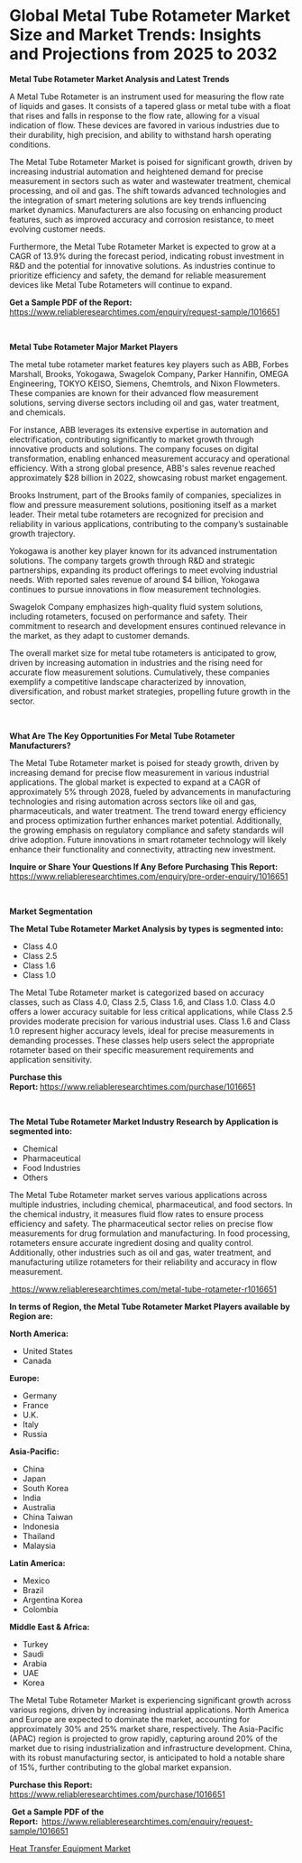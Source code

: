 <p><h1>Global Metal Tube Rotameter Market Size and Market Trends: Insights and Projections from 2025 to 2032</h1></p><p><strong>Metal Tube Rotameter Market Analysis and Latest Trends</strong></p>
<p><p>A Metal Tube Rotameter is an instrument used for measuring the flow rate of liquids and gases. It consists of a tapered glass or metal tube with a float that rises and falls in response to the flow rate, allowing for a visual indication of flow. These devices are favored in various industries due to their durability, high precision, and ability to withstand harsh operating conditions.</p><p>The Metal Tube Rotameter Market is poised for significant growth, driven by increasing industrial automation and heightened demand for precise measurement in sectors such as water and wastewater treatment, chemical processing, and oil and gas. The shift towards advanced technologies and the integration of smart metering solutions are key trends influencing market dynamics. Manufacturers are also focusing on enhancing product features, such as improved accuracy and corrosion resistance, to meet evolving customer needs.</p><p>Furthermore, the Metal Tube Rotameter Market is expected to grow at a CAGR of 13.9% during the forecast period, indicating robust investment in R&D and the potential for innovative solutions. As industries continue to prioritize efficiency and safety, the demand for reliable measurement devices like Metal Tube Rotameters will continue to expand.</p></p>
<p><strong>Get a Sample PDF of the Report:&nbsp;</strong> <a href="https://www.reliableresearchtimes.com/enquiry/request-sample/1016651?utm_campaign=2189&utm_medium=2&utm_source=Github&utm_content=ia&utm_term=21022025&utm_id=metal-tube-rotameter">https://www.reliableresearchtimes.com/enquiry/request-sample/1016651</a></p>
<p>&nbsp;</p>
<p><strong>Metal Tube Rotameter Major Market Players</strong></p>
<p><p>The metal tube rotameter market features key players such as ABB, Forbes Marshall, Brooks, Yokogawa, Swagelok Company, Parker Hannifin, OMEGA Engineering, TOKYO KEISO, Siemens, Chemtrols, and Nixon Flowmeters. These companies are known for their advanced flow measurement solutions, serving diverse sectors including oil and gas, water treatment, and chemicals.</p><p>For instance, ABB leverages its extensive expertise in automation and electrification, contributing significantly to market growth through innovative products and solutions. The company focuses on digital transformation, enabling enhanced measurement accuracy and operational efficiency. With a strong global presence, ABB's sales revenue reached approximately $28 billion in 2022, showcasing robust market engagement.</p><p>Brooks Instrument, part of the Brooks family of companies, specializes in flow and pressure measurement solutions, positioning itself as a market leader. Their metal tube rotameters are recognized for precision and reliability in various applications, contributing to the company’s sustainable growth trajectory.</p><p>Yokogawa is another key player known for its advanced instrumentation solutions. The company targets growth through R&D and strategic partnerships, expanding its product offerings to meet evolving industrial needs. With reported sales revenue of around $4 billion, Yokogawa continues to pursue innovations in flow measurement technologies.</p><p>Swagelok Company emphasizes high-quality fluid system solutions, including rotameters, focused on performance and safety. Their commitment to research and development ensures continued relevance in the market, as they adapt to customer demands.</p><p>The overall market size for metal tube rotameters is anticipated to grow, driven by increasing automation in industries and the rising need for accurate flow measurement solutions. Cumulatively, these companies exemplify a competitive landscape characterized by innovation, diversification, and robust market strategies, propelling future growth in the sector.</p></p>
<p>&nbsp;</p>
<p><strong>What Are The Key Opportunities For Metal Tube Rotameter Manufacturers?</strong></p>
<p><p>The Metal Tube Rotameter market is poised for steady growth, driven by increasing demand for precise flow measurement in various industrial applications. The global market is expected to expand at a CAGR of approximately 5% through 2028, fueled by advancements in manufacturing technologies and rising automation across sectors like oil and gas, pharmaceuticals, and water treatment. The trend toward energy efficiency and process optimization further enhances market potential. Additionally, the growing emphasis on regulatory compliance and safety standards will drive adoption. Future innovations in smart rotameter technology will likely enhance their functionality and connectivity, attracting new investment.</p></p>
<p><strong>Inquire or Share Your Questions If Any Before Purchasing This Report:</strong> <a href="https://www.reliableresearchtimes.com/enquiry/pre-order-enquiry/1016651?utm_campaign=2189&utm_medium=2&utm_source=Github&utm_content=ia&utm_term=21022025&utm_id=metal-tube-rotameter">https://www.reliableresearchtimes.com/enquiry/pre-order-enquiry/1016651</a></p>
<p>&nbsp;</p>
<p><strong>Market Segmentation</strong></p>
<p><strong>The Metal Tube Rotameter Market Analysis by types is segmented into:</strong></p>
<p><ul><li>Class 4.0</li><li>Class 2.5</li><li>Class 1.6</li><li>Class 1.0</li></ul></p>
<p><p>The Metal Tube Rotameter market is categorized based on accuracy classes, such as Class 4.0, Class 2.5, Class 1.6, and Class 1.0. Class 4.0 offers a lower accuracy suitable for less critical applications, while Class 2.5 provides moderate precision for various industrial uses. Class 1.6 and Class 1.0 represent higher accuracy levels, ideal for precise measurements in demanding processes. These classes help users select the appropriate rotameter based on their specific measurement requirements and application sensitivity.</p></p>
<p><strong>Purchase this Report:&nbsp;</strong><a href="https://www.reliableresearchtimes.com/purchase/1016651?utm_campaign=2189&utm_medium=2&utm_source=Github&utm_content=ia&utm_term=21022025&utm_id=metal-tube-rotameter">https://www.reliableresearchtimes.com/purchase/1016651</a></p>
<p>&nbsp;</p>
<p><strong>The Metal Tube Rotameter Market Industry Research by Application is segmented into:</strong></p>
<p><ul><li>Chemical</li><li>Pharmaceutical</li><li>Food Industries</li><li>Others</li></ul></p>
<p><p>The Metal Tube Rotameter market serves various applications across multiple industries, including chemical, pharmaceutical, and food sectors. In the chemical industry, it measures fluid flow rates to ensure process efficiency and safety. The pharmaceutical sector relies on precise flow measurements for drug formulation and manufacturing. In food processing, rotameters ensure accurate ingredient dosing and quality control. Additionally, other industries such as oil and gas, water treatment, and manufacturing utilize rotameters for their reliability and accuracy in flow measurement.</p></p>
<p><a href="https://www.reliableresearchtimes.com/metal-tube-rotameter-r1016651?utm_campaign=2189&utm_medium=2&utm_source=Github&utm_content=ia&utm_term=21022025&utm_id=metal-tube-rotameter">&nbsp;https://www.reliableresearchtimes.com/metal-tube-rotameter-r1016651</a></p>
<p><strong>In terms of Region, the Metal Tube Rotameter Market Players available by Region are:</strong></p>
<p>
    <p> <strong> North America: </strong>
        <ul>
            <li>United States</li>
            <li>Canada</li>
        </ul>
        </p> 
    <p> <strong> Europe: </strong>
        <ul>
            <li>Germany</li>
            <li>France</li>
            <li>U.K.</li>
            <li>Italy</li>
            <li>Russia</li>
        </ul>
        </p> 
    <p> <strong> Asia-Pacific: </strong>
        <ul>
            <li>China</li>
            <li>Japan</li>
            <li>South Korea</li>
            <li>India</li>
            <li>Australia</li>
            <li>China Taiwan</li>
            <li>Indonesia</li>
            <li>Thailand</li>
            <li>Malaysia</li>
        </ul>
        </p> 
    <p> <strong> Latin America: </strong>
        <ul>
            <li>Mexico</li>
            <li>Brazil</li>
            <li>Argentina Korea</li>
            <li>Colombia</li>
        </ul>
        </p> 
    <p> <strong> Middle East & Africa: </strong>
        <ul>
            <li>Turkey</li>
            <li>Saudi</li>
            <li>Arabia</li>
            <li>UAE</li>
            <li>Korea</li>
        </ul>
    </p>
    </p>
<p><p>The Metal Tube Rotameter Market is experiencing significant growth across various regions, driven by increasing industrial applications. North America and Europe are expected to dominate the market, accounting for approximately 30% and 25% market share, respectively. The Asia-Pacific (APAC) region is projected to grow rapidly, capturing around 20% of the market due to rising industrialization and infrastructure development. China, with its robust manufacturing sector, is anticipated to hold a notable share of 15%, further contributing to the global market expansion.</p></p>
<p><strong>Purchase this Report: </strong><a href="https://www.reliableresearchtimes.com/purchase/1016651?utm_campaign=2189&utm_medium=2&utm_source=Github&utm_content=ia&utm_term=21022025&utm_id=metal-tube-rotameter">https://www.reliableresearchtimes.com/purchase/1016651</a></p>
<p>&nbsp;<strong>Get a Sample PDF of the Report:&nbsp;&nbsp;</strong><a href="https://www.reliableresearchtimes.com/enquiry/request-sample/1016651?utm_campaign=2189&utm_medium=2&utm_source=Github&utm_content=ia&utm_term=21022025&utm_id=metal-tube-rotameter">https://www.reliableresearchtimes.com/enquiry/request-sample/1016651</a></p>
<p><strong></strong></p>
<p><p><a href="https://github.com/hillsmyung726/Market-Research-Report-List-1/blob/main/heat-transfer-equipment-market.md?utm_campaign=2189&utm_medium=2&utm_source=Github&utm_content=ia&utm_term=21022025&utm_id=metal-tube-rotameter">Heat Transfer Equipment Market</a></p></p>